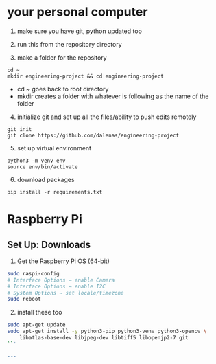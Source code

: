 # your personal computer
1. make sure you have git, python updated too

2. run this from the repository directory

3. make a folder for the repository

```
cd ~
mkdir engineering-project && cd engineering-project
```

- cd ~ goes back to root directory
- mkdir creates a folder with whatever is following as the name of the folder

4. initialize git and set up all the files/ability to push edits remotely

```
git init
git clone https://github.com/dalenas/engineering-project
```

5. set up virtual environment

```
python3 -m venv env
source env/bin/activate
```

6. download packages

```
pip install -r requirements.txt
```

# Raspberry Pi
## Set Up: Downloads

1. Get the Raspberry Pi OS (64-bit)

```bash
sudo raspi-config
# Interface Options → enable Camera
# Interface Options → enable I2C
# System Options → set locale/timezone
sudo reboot
```

2. install these too 

```bash
sudo apt-get update
sudo apt-get install -y python3-pip python3-venv python3-opencv \
    libatlas-base-dev libjpeg-dev libtiff5 libopenjp2-7 git
``'

---

